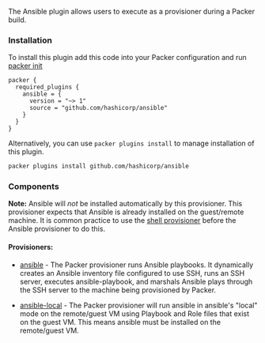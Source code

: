 The Ansible plugin allows users to execute as a provisioner during a Packer build.


### Installation
To install this plugin add this code into your Packer configuration and run [packer init](/packer/docs/commands/init)

```hcl
packer {
  required_plugins {
    ansible = {
      version = "~> 1"
      source = "github.com/hashicorp/ansible"
    }
  }
}
```

Alternatively, you can use `packer plugins install` to manage installation of this plugin.

```sh
packer plugins install github.com/hashicorp/ansible
```

### Components

**Note:** Ansible will _not_ be installed automatically by this provisioner. This provisioner expects that Ansible is already installed on the guest/remote machine.
It is common practice to use the [shell provisioner](/packer/docs/provisioners/shell) before the Ansible provisioner to do this.

#### Provisioners:

- [ansible](/packer/integrations/hashicorp/ansible/latest/components/provisioner/ansible) - The Packer provisioner runs Ansible playbooks. It dynamically creates an Ansible inventory file configured to use SSH, runs an SSH server, executes ansible-playbook, and marshals Ansible plays through the SSH server to the machine being provisioned by Packer.

- [ansible-local](/packer/integrations/hashicorp/ansible/latest/components/provisioner/ansibl-local) - The Packer provisioner will run ansible in ansible's "local" mode on the remote/guest VM using Playbook and Role files that exist on the guest VM. This means ansible must be installed on the remote/guest VM.
